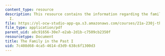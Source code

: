 ```yaml
---
content_type: resource
description: This resource contains the information regarding the family in the past
  I.
file: https://ol-ocw-studio-app-qa.s3.amazonaws.com/courses/21a-230j-the-contemporary-american-family-spring-2004/7c408d684ca54614d3d9638c6f1300d3_MIT21A_230JS04_3sklnik.pdf
file_type: application/pdf
parent_uid: a8c91656-30e7-e2ab-2d1b-c7509cb2350f
resourcetype: Document
title: The Family in the Past I
uid: 7c408d68-4ca5-4614-d3d9-638c6f1300d3
---
```

